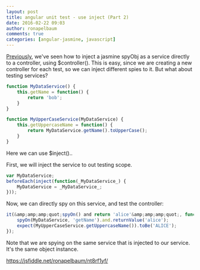 ```yaml
---
layout: post
title: angular unit test - use inject (Part 2)
date: 2016-02-22 09:03
author: ronapelbaum
comments: true
categories: [angular-jasmine, javascript]
---
```

<a href="https://ronapelbaum.wordpress.com/2016/02/21/angular-controller-test-with-dependency-injection/">Previously</a>, we've seen how to inject a jasmine spyObj as a service directly to a controller, using $controller().
This is easy, since we are creating a new controller for each test, so we can inject different spies to it.
But what about testing services?

```javascript
function MyDataService() {
    this.getName = function() {
        return 'bob';
    }
}

function MyUpperCaseService(MyDataService) {
    this.getUppercaseName = function() {
        return MyDataService.getName().toUpperCase();
    }
}
```
Here we can use $inject()..

First, we will inject the service to out testing scope.

```javascript
var MyDataService;
beforeEach(inject(function(_MyDataService_) {
    MyDataService = _MyDataService_;
}));
```
Now, we can directly spy on this service, and test the controller:

```javascript
it(&amp;amp;amp;quot;spyOn() and return 'alice'&amp;amp;amp;quot;, function () {
    spyOn(MyDataService, 'getName').and.returnValue('alice');
    expect(MyUpperCaseService.getUppercaseName()).toBe('ALICE');
});
```
Note that we are spying on the same service that is injected to our service. It's the same object instance.

https://jsfiddle.net/ronapelbaum/nt8rf1yf/
